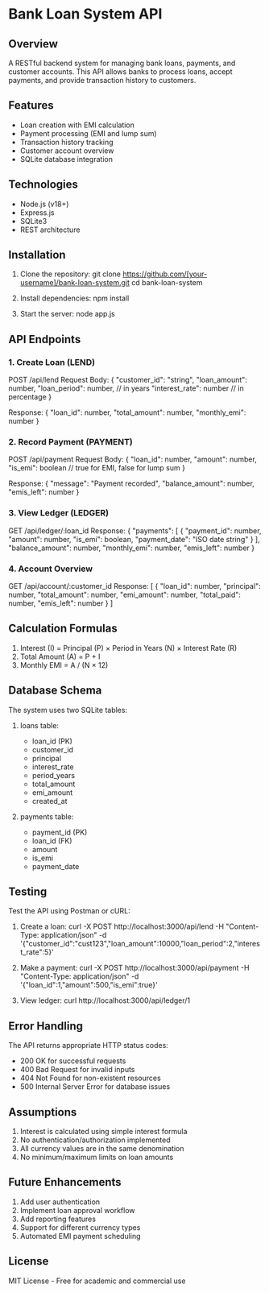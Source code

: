 # Bank Loan System API

## Overview
A RESTful backend system for managing bank loans, payments, and customer accounts. This API allows banks to process loans, accept payments, and provide transaction history to customers.

## Features
- Loan creation with EMI calculation
- Payment processing (EMI and lump sum)
- Transaction history tracking
- Customer account overview
- SQLite database integration

## Technologies
- Node.js (v18+)
- Express.js
- SQLite3
- REST architecture

## Installation
1. Clone the repository:
   git clone https://github.com/[your-username]/bank-loan-system.git
   cd bank-loan-system

2. Install dependencies:
   npm install

3. Start the server:
   node app.js

## API Endpoints

### 1. Create Loan (LEND)
POST /api/lend
Request Body:
{
  "customer_id": "string",
  "loan_amount": number,
  "loan_period": number, // in years
  "interest_rate": number // in percentage
}

Response:
{
  "loan_id": number,
  "total_amount": number,
  "monthly_emi": number
}

### 2. Record Payment (PAYMENT)
POST /api/payment
Request Body:
{
  "loan_id": number,
  "amount": number,
  "is_emi": boolean // true for EMI, false for lump sum
}

Response:
{
  "message": "Payment recorded",
  "balance_amount": number,
  "emis_left": number
}

### 3. View Ledger (LEDGER)
GET /api/ledger/:loan_id
Response:
{
  "payments": [
    {
      "payment_id": number,
      "amount": number,
      "is_emi": boolean,
      "payment_date": "ISO date string"
    }
  ],
  "balance_amount": number,
  "monthly_emi": number,
  "emis_left": number
}

### 4. Account Overview
GET /api/account/:customer_id
Response:
[
  {
    "loan_id": number,
    "principal": number,
    "total_amount": number,
    "emi_amount": number,
    "total_paid": number,
    "emis_left": number
  }
]

## Calculation Formulas
1. Interest (I) = Principal (P) × Period in Years (N) × Interest Rate (R)
2. Total Amount (A) = P + I
3. Monthly EMI = A / (N × 12)

## Database Schema
The system uses two SQLite tables:

1. loans table:
   - loan_id (PK)
   - customer_id
   - principal
   - interest_rate
   - period_years
   - total_amount
   - emi_amount
   - created_at

2. payments table:
   - payment_id (PK)
   - loan_id (FK)
   - amount
   - is_emi
   - payment_date

## Testing
Test the API using Postman or cURL:

1. Create a loan:
curl -X POST http://localhost:3000/api/lend -H "Content-Type: application/json" -d '{"customer_id":"cust123","loan_amount":10000,"loan_period":2,"interest_rate":5}'

2. Make a payment:
curl -X POST http://localhost:3000/api/payment -H "Content-Type: application/json" -d '{"loan_id":1,"amount":500,"is_emi":true}'

3. View ledger:
curl http://localhost:3000/api/ledger/1

## Error Handling
The API returns appropriate HTTP status codes:
- 200 OK for successful requests
- 400 Bad Request for invalid inputs
- 404 Not Found for non-existent resources
- 500 Internal Server Error for database issues

## Assumptions
1. Interest is calculated using simple interest formula
2. No authentication/authorization implemented
3. All currency values are in the same denomination
4. No minimum/maximum limits on loan amounts

## Future Enhancements
1. Add user authentication
2. Implement loan approval workflow
3. Add reporting features
4. Support for different currency types
5. Automated EMI payment scheduling

## License
MIT License - Free for academic and commercial use

